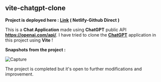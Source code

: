 <h2>vite-chatgpt-clone</h2>

<b>Project is deployed here : <a href="https://vite-chatgpt-clone-client.netlify.app/">Link</a> ( Netlify-Github Direct )</b>

This is a <b>Chat Application</b> made using <b>ChatGPT</b> public API <b>https://openai.com/api/</b>. I have tried to clone the <b><a href="https://chat.openai.com/chat">ChatGPT</a></b> application in this project using <b>Vite</b> !

<b>Snapshots from the project : </b>

![Capture](https://user-images.githubusercontent.com/68563695/226727488-a623230a-3015-4b4d-88ea-83027651a59b.JPG)

The project is completed but it's open to further modifications and improvement.
